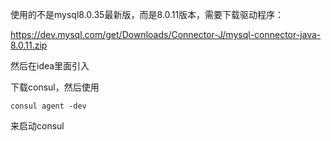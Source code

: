 使用的不是mysql8.0.35最新版，而是8.0.11版本，需要下载驱动程序：

https://dev.mysql.com/get/Downloads/Connector-J/mysql-connector-java-8.0.11.zip

然后在idea里面引入

下载consul，然后使用

```
consul agent -dev
```

来启动consul